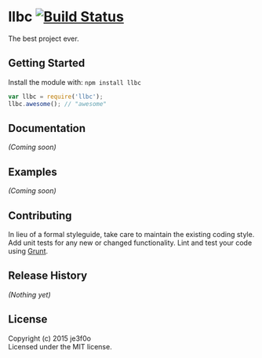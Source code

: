 # llbc [![Build Status](https://secure.travis-ci.org/root/llbc.png?branch=master)](http://travis-ci.org/root/llbc)

The best project ever.

## Getting Started
Install the module with: `npm install llbc`

```javascript
var llbc = require('llbc');
llbc.awesome(); // "awesome"
```

## Documentation
_(Coming soon)_

## Examples
_(Coming soon)_

## Contributing
In lieu of a formal styleguide, take care to maintain the existing coding style. Add unit tests for any new or changed functionality. Lint and test your code using [Grunt](http://gruntjs.com/).

## Release History
_(Nothing yet)_

## License
Copyright (c) 2015 je3f0o  
Licensed under the MIT license.
